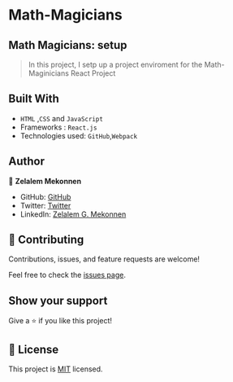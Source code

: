 # Math-Magicians

## Math Magicians: setup


> In this project, I setp up a project enviroment for the Math-Maginicians React Project

## Built With

- `HTML` ,`CSS` and `JavaScript`
- Frameworks : `React.js`
- Technologies used: `GitHub`,`Webpack`

## Author

👤 **Zelalem Mekonnen**

- GitHub: [GitHub](https://github.com/zmekonnen251)
- Twitter: [Twitter](https://twitter.com/mek_zela)
- LinkedIn: [Zelalem G. Mekonnen](https://www.linkedin.com/in/zelalem-getachew/)

## 🤝 Contributing

Contributions, issues, and feature requests are welcome!

Feel free to check the [issues page](../../issues/).

## Show your support

Give a ⭐️ if you like this project!

## 📝 License

This project is [MIT](./MIT.md) licensed.
